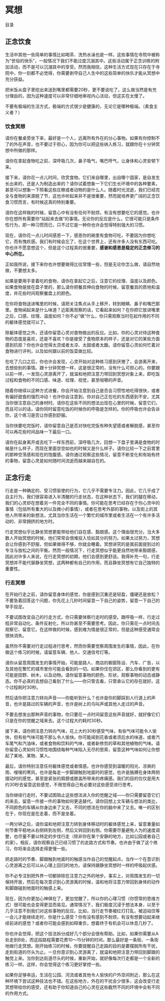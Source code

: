 # 冥想

目录


## 正念饮食
生活中其他一些简单的事情比如喝茶、洗热水澡也是一样。这些事情在寺院中被称为“世俗的快乐”，一般情况下我们不能过度沉溺其中。这些活动属于正念训练的附加活动，而不是可以沉溺其中的享受。然而我相信，这种生活方式现在只存在于寺院中，你一刻都不必觉得，你需要剥夺自己人生中的这些简单的快乐才能从冥想中充分获益。

把米饭从盘子里挖出来送到嘴里都需要20秒，更不要说吃了。这么做当然是有充分理由的，因为这种速度可以非常仔细地审视内心活动，但这实在太慢了。

不要有极端的生活方式，极端的方式很少是健康的，无论它是哪种极端。（素食主义者？）

### 饮食冥想

请你在餐桌旁坐下来，最好是一个人，远离所有外在的分心事物。如果有你控制不了的外在声音，也不要过于担心，因为你可以把这些纳入练习，就跟你在十分钟冥想中所做的那样。

请你在拿起食物吃之前，深呼吸几次，鼻子吸气，嘴巴呼气，让身体和心灵安顿下来。

接下来，请你花一点儿时间，欣赏食物。它们来自哪里，出自哪个国家，是自发生长出来的，还是人为制造出来的？请你试着想象一下它们生长环境中的各种要素，甚至可以想象一下照看这些庄稼或者动物的是什么人。随着时光流逝，我们已经完全与食物的来源脱了节，这也许听起来并不是很重要，然而就培养更广阔的正念饮食习惯而言，有时候这真的特别重要。

请你在这样做的时候，留意心中有没有任何不耐烦，有没有想要吃它的感觉。也许你在想所有需要你“站起来去做”的事情。无论你的反应是什么，它很可能只是条件性行为，即一种习惯而已，只不过它是一种你也许会觉得特别强大的习惯。

现在，请你花一点儿时间感恩一下，感恩你的碗里有食物可吃，不要因为你想吃它，而有愧疚感。我们有时候会忘了，在这个世界上，还有许多人没有东西可吃。你也许不愿意想这个，但是这个过程真的很重要，**感谢和感恩是稳定的正念修习的中心所在。** 

正如我所说，接下来你也许想要做得比往常慢一些，但是无论你怎么做，请自然地做，不要想太多。

如果是要用手拿着吃的食物，请你在拿起它之后，注意它的纹理、温度以及颜色。如果食物是放在盘子里的，那么请你把餐具伸向食物的时候，留意餐具的质地和温度，并花些时间观察餐盘上的颜色。

在你将食物送进嘴里的时候，请把关注焦点从手上移开，转到眼睛、鼻子和嘴巴那里。食物闻起来是什么味道？近距离观察的话，它看起来如何？在你把它放进嘴里之后，口感、纹理、温度如何？你不必“做”什么，你只需观察当时在起作用的不同的躯体感觉就可以了。

除躯体感觉之外，还请你留意心灵对食物做出的反应。比如，你的心灵对待这种食物的态度是喜欢，还是不喜欢？你是接受了食物原本的样子，还是对它的某些方面感到抗拒？你也许会觉得太烫或者太凉、太甜或者太酸。请你留意心灵如何忙着对食物进行评判，以及如何跟以前的饭菜做比较。

在吃了几口之后，你也许会发现，心灵开始对这种练习感到厌倦了，会游离开来，去想些别的事情。跟十分钟冥想一样，这是很正常的，没有什么可担心的。你要跟以前一样，一发现心灵游离开了，就温和地把注意力带回到冥想对象上来，即吃饭过程和食物的不同口感、味道、纹理、视觉，甚至咀嚼的声音。

随着你继续以这种方式进餐，你会开始注意到自己是否会习惯性地吃得很快，或者有偏好甜食的强烈冲动！也许你会注意到，你对自己正在吃的东西感到不安，尤其当你很注意自己的身材时。请你在这些不同的想法出现在心里的时候，留意它们，而且可以的话，请你同时留意吃饭的时候你的呼吸是怎样的。你的呼吸也许会告诉你，这个练习是否让你感到舒服。

当你快要吃完饭时，请你留意自己是否对快吃完饭有种失望感或者解脱感，甚至你可以再花些时间品味一下最后一口。

请你在起身离开或去吃下一样东西前，深呼吸几次，回想一下盘子里满是食物的时候是什么样子，而现在里面空空如也的时候又是什么样子。请你比较一下之前胃里的那种空荡感和现在的饱腹感。请你通过观察这些情况，留意不断变化和有始有终的事物，留意心灵是如何随时间流逝而越来越自在的。


## 正念行走

行走是一种确定的、受习惯驱使的行为，它几乎不需要专注力。因此，它几乎成了自主行为，我们很容易进入半清醒的行走状态，在这种状态下，我们的腿在移动，我们的心灵却在想着另一件完全不同的事情。你可能在思考已经存在于你心灵中的事情（包括所有重大的以及微小的事情），或者在思考外部的事物，以及街上的其他人所带来的新想法，尤其当你生活在一个繁忙的城市里或者生活在一个有许多活动的、非常拥挤的地方时。

行走冥想似乎比静坐冥想更能带给他们自在感、豁朗感。这个理由很充分。当大多数人开始冥想的时候，他们常常会很难投入恰如其分的努力。如果太过努力，冥想会让你感到不舒服，但如果做得不够，你就会睡着。冥想讲究的是我前面提到过的专注与放松之间的平衡。然而一般情况下，行走冥想似乎能更自然地带来豁朗感，因此对许多人来说，在行走冥想的初期，他们会感到更舒适。我得补充一句，行走冥想并不能代替静坐冥想，这两种都有自己的作用，而且静坐冥想有它自己独特的重要性。

### 行走冥想

在开始行走之前，请你留意身体的感觉，你是感到沉重还是轻盈，僵硬还是放松？不要急着回答这个问题，你先花上几秒时间留意一下自己的姿势，留意一下自己的举手投足。

不要试图改变自己的行走方式，你只需要体察行走时的感受。跟呼吸一样，行走过程非常自动化、条件反射化，所以你甚至不需要思考。因此，你只需花一点时间去观察它、留意它。在这样做的时候，感到难为情是很正常的，但是这种感受通常会很快消失。

虽然你不需要对行走过程进行思考，然而你需要觉察周围发生的事情，因此，在你做这个练习的时候，请留意车辆、他人、交通信号灯等。

请你从留意周围发生的事情开始，可能是路人、商店的橱窗陈设、汽车、广告，以及其他在繁忙的城市里你可能会看到的一切。如果你住在郊区，那么你看到的更有可能是田野、树木，以及动物。请你留意事物的颜色、形状，观察事物的动态或静态。你不必真的去想自己看到了什么——你只管去看，只管承认它的存在就好。这个过程耗时30秒。

然后请你把注意力转向声音——你能听到什么？也许是你的脚踩到人行道上的声音，也许是路过的车辆的声音，也许是树上的鸟叫声或其他人走过的声音。

不要去想发出那种声音的事物，你只要花一点时间留意这些声音就好，就好像它们只是在你的觉醒之域来去。这个过程大约耗时30秒。

接下来，请你把注意力转向气味，花上大约30秒感受气味，有些气味可能令人愉快，但有些气味可能不那么令人愉快。你可能闻到花香或者须后水的味道，或者汽车尾气和汽油味，或者食物和饮料的气味，或者新修剪的草和其他植物的气味。请你留意心灵如何习惯性地围绕每种气味陷入无尽的思索，留意这种气味如何让你想起了某地、某物、某人。

最后，请你特别注意任何躯体感觉或者情感。也许你感受到温暖的阳光、凉爽的雨、嗖嗖的寒风，也许是每走一步脚跟触到地面时的感觉，也许是胳膊在身体两侧摆动时的感觉，甚至是紧张的肩膀或膝盖所带来的疼痛感。我们的目的仅仅是用大约30秒去留意这些感觉，不用觉得自己有必要对这些感受进行思考。

当你继续行走时，不要试图阻止这些想法进入你的觉醒之域——你只需要留意它们的来去，留意一件接一件的事物如何更迭替代。请你回想上文车辆与想法的类比，不同颜色的车辆从你身边来了又去，不同的想法在你的脑中来了又去。唯一的区别在于，你现在是在走着，而不是坐着。

一两分钟之后，请你温和地把注意力转到身体移动时的躯体感觉上来，留意重量如何节奏平稳地从右侧转到左侧，然后又转回到右侧。你需要尽量避免人为的速度调整，也尽量不要以特定的步伐行走（除非你在某个安静的地方，比如公园或者自己的家）。相反，请你观察自己已经习惯了的走路方式和节奏。也许由于做了这个练习，你将来会选择走得更慢一些。

把走路时的节奏、脚跟触到地面时的触感当作自己的觉醒起点，当作一个在意识到心灵游离之后可以从心理上回归的地方。请保持跟静坐冥想时一样的呼吸起伏感。

你不必专注到把外界一切都排除在注意力之外的地步。事实上，对周围发生的一切保持开放，然后在每次意识到心灵游离的时候，温和地将注意力带回到身体的动作和脚跟碰到地面时的触感上来。

现在，因为你更加心神俱在了，更加觉醒了，所以你的心理习惯（你惯常的思维方式）很可能也会变得更显而易见。通常情况下，我们极度沉浸于想法本身，以至于几乎注意不到我们对这些事物的反应。比如，当行走节奏被红灯打乱，被迫站住等一会儿才能继续走时，你是什么感受？你有没有感到不耐烦，有没有想要动起来继续前进的感觉？或者你可能会感到如释重负，想着终于有机会可以休息几秒了。

你也许会觉得，把这个技法拆分成好几个部分会很有帮助。比如，如果你需要从A处走到B处，而这段路程需要花费10～15分钟的时间，那么最好是一条街、一条街地做行走冥想。刚开始练习的时候，你要提醒自己走路的目的是要摆脱所有干扰，走到街道的尽头为止。一旦你意识到心灵游离了，就温和地把注意力带回到脚跟的触觉上来。当你到达街道尽头的时候，重新开始，就好像每次行走都是一个全新的练习一样。这样，你会觉得这个练习更好掌控一些。

如果你足够幸运，生活在公园、河流或者其他令人愉快的户外空间附近，那么在这种环境下尝试这种技法也不错。在这些地方，外在的干扰会少很多，这会改变行走冥想带给你的感受，还有助于你知道自己的心灵在这些截然不同的环境中会有不同的作用方式。


